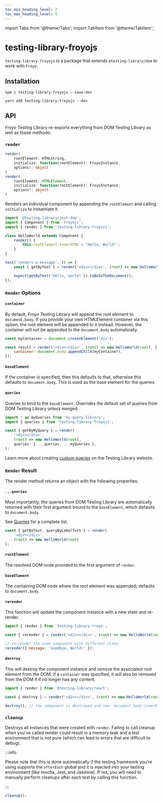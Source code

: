 ```yaml
---
toc_min_heading_level: 2
toc_max_heading_level: 5
---
```


import Tabs from '@theme/Tabs';
import TabItem from '@theme/TabItem';

# testing-library-froyojs

`testing-library-froyojs` is a package that extends `@testing-library/dom` to work with `Froyo`.

## Installation

<Tabs>
<TabItem value="npm" label="npm" default>

```shell
npm i testing-library-froyojs --save-dev
```

</TabItem>
<TabItem value="yarn" label="Yarn">

```shell
yarn add testing-library-froyojs --dev
```

</TabItem>
</Tabs>

## API

Froyo Testing Library re-exports everything from DOM Testing Library as well as these methods:

### `render`

```ts
render(
    rootElement: HTMLString,
    initialize: function(rootElement): FroyoInstance,
    options?: object
)
render(
    rootElement: HTMLElement,
    initialize: function(rootElement): FroyoInstance,
    options?: object
)
```

Renders an individual component by appending the `rootElement` and calling `initialize` to instantiate it.

```js
import '@testing-library/jest-dom';
import { Component } from 'froyojs';
import { render } from 'testing-library-froyojs';

class HelloWorld extends Component {
    render() {
        this.rootElement.innerHTML = 'Hello, World!';
    }
}

test('renders a message', () => {
    const { getByText } = render('<div></div>', (root) => new HelloWorld(root));

    expect(getByText('Hello, world!')).toBeInTheDocument();
});
```

### `Render` Options

#### `container`

By default, Froyo Testing Library will append the root element to `document.body`. If you provide your own HTMLElement container via this option, the root element will be appended to it instead. However, the container will not be appended to the `document.body` automatically.

```js
const myContainer = document.createElement('div');

const result = render('<div></div>', (root) => new HelloWorld(root), {
    container: document.body.appendChild(myContainer),
});
```

#### `baseElement`

If the container is specified, then this defaults to that, otherwise this defaults to `document.body`. This is used as the base element for the queries.

#### `queries`

Queries to bind to the `baseElement`. Overrides the default set of queries from DOM Testing Library unless merged.

```js
import * as myQueries from 'my-query-library';
import { queries } from 'testing-library-froyojs';

const { getByMyQuery } = render(
    '<div></div>',
    (root) => new HelloWorld(root),
    queries: { ...queries, ...myQueries },
);
```

Learn more about creating [custom queries](https://testing-library.com/docs/dom-testing-library/api-custom-queries/) on the Testing Library website.

### `Render` Result

The render method returns an object with the following properties:

#### `...queries`

Most importantly, the queries from DOM Testing Library are automatically returned with their first argument bound to the `baseElement`, which defaults to `document.body`.

See [Queries](https://testing-library.com/docs/queries/about) for a complete list.

```js
const { getByText, queryByLabelText } = render(
    '<div></div>',
    (root) => new HelloWorld(root)
);
```

#### `rootElement`

The resolved DOM node provided to the first argument of `render`.

#### `baseElement`

The containing DOM node where the root element was appended; defaults to `document.body`.

#### `rerender`

This function will update the component instance with a new state and re-render.

```js
import { render } from 'testing-library-froyo';

const { rerender } = render('<div></div>', (root) => new HelloWorld(root));

// re-render the same component with different state
rerender({ message: 'Goodbye, World!' });
```

#### `destroy`

This will destroy the component instance and remove the associated root element from the DOM. If a `container` was specified, it will also be removed from the DOM if if no longer has any content.

```js
import { render } from '@testing-library/react';

const { destroy } = render('<div></div>', (root) => new HelloWorld(root));

destroy(); // the component is destroyed and now: document.body.innerHTML === ''
```

### `cleanup`

Destroys all instances that were created with `render`. Failing to call cleanup when you've called render could result in a memory leak and a test environment that is not pure (which can lead to errors that are difficult to debug).

:::info

Please note that this is done automatically if the testing framework you're using supports the `afterEach` global and it is injected into your testing environment (like mocha, Jest, and Jasmine). If not, you will need to manually perform cleanups after each test by calling this function.

:::

```js
cleanup();
```
